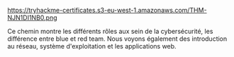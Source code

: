 https://tryhackme-certificates.s3-eu-west-1.amazonaws.com/THM-NJN1DI1NB0.png

Ce chemin montre les différents rôles aux sein de la cybersécurité, les différence entre blue et red team. Nous voyons également des introduction au réseau, système d'exploitation et les applications web.
